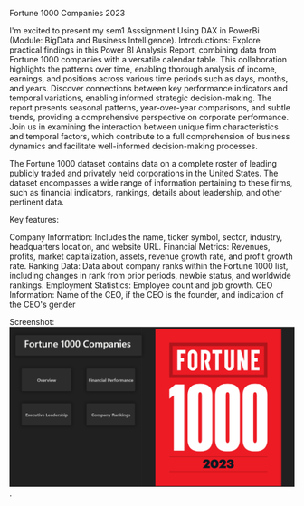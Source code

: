 Fortune 1000 Companies 2023

I'm excited to present my sem1 Asssignment Using DAX in PowerBi (Module: BigData and Business Intelligence).
Introductions:
Explore practical findings in this Power BI Analysis Report, combining data from Fortune 1000 companies with a versatile calendar table. This collaboration highlights the patterns over time, enabling thorough analysis of income, earnings, and positions across various time periods such as days, months, and years. Discover connections between key performance indicators and temporal variations, enabling informed strategic decision-making. The report presents seasonal patterns, year-over-year comparisons, and subtle trends, providing a comprehensive perspective on corporate performance. Join us in examining the interaction between unique firm characteristics and temporal factors, which contribute to a full comprehension of business dynamics and facilitate well-informed decision-making processes.

The Fortune 1000 dataset contains data on a complete roster of leading publicly traded and privately held corporations in the United States. The dataset encompasses a wide range of information pertaining to these firms, such as financial indicators, rankings, details about leadership, and other pertinent data.

Key features:

Company Information: Includes the name, ticker symbol, sector, industry, headquarters location, and website URL.
Financial Metrics: Revenues, profits, market capitalization, assets, revenue growth rate, and profit growth rate.
Ranking Data: Data about company ranks within the Fortune 1000 list, including changes in rank from prior periods, newbie status, and worldwide rankings.
Employment Statistics: Employee count and job growth.
CEO Information: Name of the CEO, if the CEO is the founder, and indication of the CEO's gender

Screenshot:
![Dashboard Preview](https://github.com/Shashidhar75/Fortune-1000-Companies/blob/main/fortune-1000%20companies%20screenshoot.png).
